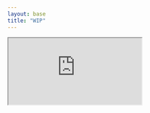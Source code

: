 ```yaml
---
layout: base
title: "WIP"
---
```


<div class="iframe-container" style="height: 100%; border: 0; border-radius: 6px;">
  <iframe src="https://kinopio.club/embed/?spaceId=Axx4dplwwhHoHWM5MmO5A&zoom=70">
  </iframe>
</div>